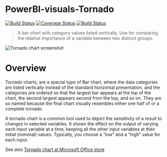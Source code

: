 # PowerBI-visuals-Tornado
[![Build Status](https://travis-ci.org/Microsoft/PowerBI-visuals-Tornado.svg?branch=master)](https://travis-ci.org/Microsoft/PowerBI-visuals-Tornado) [![Coverage Status](https://coveralls.io/repos/github/Microsoft/PowerBI-visuals-Tornado/badge.svg?branch=master)](https://coveralls.io/github/Microsoft/PowerBI-visuals-Tornado?branch=master)
[![Build Status](https://dev.azure.com/customvisuals/public/_apis/build/status/Microsoft.powerbi-visuals-tornado)](https://dev.azure.com/customvisuals/public/_build/latest?definitionId=3)


> A bar chart with category values listed vertically. Use for comparing the relative importance of a variable between two distinct groups.

![Tornado chart screenshot](https://az158878.vo.msecnd.net/marketing/Partner_21474836617/Product_42949680597/Asset_179b7379-4727-467a-ac36-016f85b9b429/Tornadoscreenshot2.png)
# Overview
Tornado charts, are a special type of Bar chart, where the data categories are listed vertically instead of the standard horizontal presentation, and the categories are ordered so that the largest bar appears at the top of the chart, the second largest appears second from the top, and so on. They are so named because the final chart visually resembles either one half of or a complete tornado.

A tornado chart is a common tool used to depict the sensitivity of a result to changes in selected variables. It shows the effect on the output of varying each input variable at a time, keeping all the other input variables at their initial (nominal) values. Typically, you choose a “low” and a “high” value for each input.

See also [Tornado chart at Microsoft Office store](https://store.office.com/en-us/app.aspx?assetid=WA104380768&sourcecorrid=dff81fda-dee7-4787-a5f6-1203b993fe0c&searchapppos=0&ui=en-US&rs=en-US&ad=US&appredirect=false)

